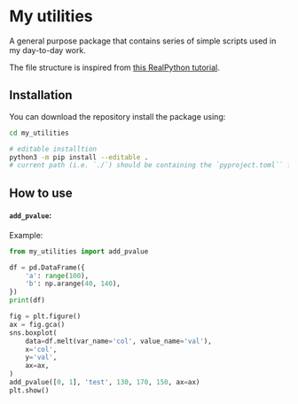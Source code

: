 # My utilities
A general purpose package that contains series of simple scripts used in my day-to-day work.

The file structure is inspired from [this RealPython tutorial](https://realpython.com/pypi-publish-python-package/).

## Installation

You can download the repository install the package using:
```bash
cd my_utilities

# editable installtion
python3 -m pip install --editable .
# current path (i.e. `./`) should be containing the `pyproject.toml`` file.
```

## How to use

#### `add_pvalue`:
Example:
```python
from my_utilities import add_pvalue

df = pd.DataFrame({
    'a': range(100),
    'b': np.arange(40, 140),
})
print(df)

fig = plt.figure()
ax = fig.gca()
sns.boxplot(
    data=df.melt(var_name='col', value_name='val'),
    x='col',
    y='val',
    ax=ax,
)
add_pvalue([0, 1], 'test', 130, 170, 150, ax=ax)
plt.show()
```